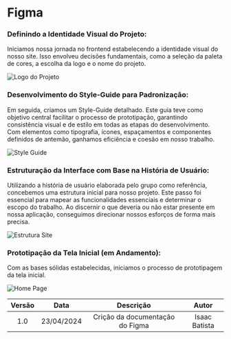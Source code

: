 # Figma

### Definindo a Identidade Visual do Projeto:

Iniciamos nossa jornada no frontend estabelecendo a identidade visual do nosso site. Isso envolveu decisões fundamentais, como a seleção da paleta de cores, a escolha da logo e o nome do projeto.

![Logo do Projeto](/assets/images/favicon.png)

### Desenvolvimento do Style-Guide para Padronização:

Em seguida, criamos um Style-Guide detalhado. Este guia teve como objetivo central facilitar o processo de prototipação, garantindo consistência visual e de estilo em todas as etapas do desenvolvimento. Com elementos como tipografia, ícones, espaçamentos e componentes definidos de antemão, ganhamos eficiência e coesão em nosso trabalho.

![Style Guide](/assets/images/Minas_de_cultura.png)

### Estruturação da Interface com Base na História de Usuário:

Utilizando a história de usuário elaborada pelo grupo como referência, concebemos uma estrutura inicial para nosso projeto. Este passo foi essencial para mapear as funcionalidades essenciais e determinar o escopo do trabalho. Ao discernir o que deveria ou não estar presente em nossa aplicação, conseguimos direcionar nossos esforços de forma mais precisa.

![Estrutura Site](/assets/images/Estrutura-MinasCult1.png)

### Prototipação da Tela Inicial (em Andamento):

Com as bases sólidas estabelecidas, iniciamos o processo de prototipagem da tela inicial.

![Home Page](/assets/images/Home.jpg)

| Versão |    Data    |            Descrição            |     Autor     |
| :----: | :--------: | :-----------------------------: | :-----------: |
|  1.0   | 23/04/2024 | Crição da documentação do Figma | Isaac Batista |
